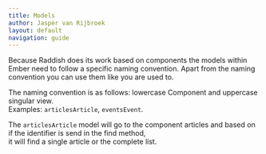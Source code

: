 ```yaml
---
title: Models
author: Jasper van Rijbroek
layout: default
navigation: guide
---
```


Because Raddish does its work based on components the models within Ember need to follow a specific naming convention.
Apart from the naming convention you can use them like you are used to.

The naming convention is as follows: lowercase Component and uppercase singular view.  
Examples: ```articlesArticle```, ```eventsEvent```.

The ```articlesArticle``` model will go to the component articles and based on if the identifier is send in the find method,  
it will find a single article or the complete list.